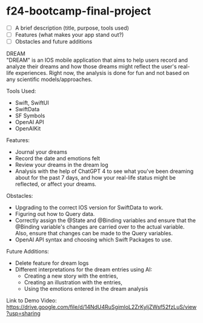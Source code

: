 # f24-bootcamp-final-project
- [ ]  A brief description (title, purpose, tools used)
- [ ]  Features (what makes your app stand out?)
- [ ]  Obstacles and future additions

DREAM  
"DREAM" is an IOS mobile application that aims to help users record and analyze their dreams and how those dreams might reflect the user's real-life experiences. Right now, the analysis is done for fun and not based on any scientific models/approaches. 

Tools Used: 
- Swift, SwiftUI
- SwiftData
- SF Symbols
- OpenAI API
- OpenAIKit

Features: 
- Journal your dreams
- Record the date and emotions felt
- Review your dreams in the dream log
- Analysis with the help of ChatGPT 4 to see what you've been dreaming about for the past 7 days, and how your real-life status might be reflected, or affect your dreams. 

Obstacles:
- Upgrading to the correct IOS version for SwiftData to work.
- Figuring out how to Query data.
- Correctly assign the @State and @Binding variables and ensure that the @Binding variable's changes are carried over to the actual variable. Also, ensure that changes can be made to the Query variables.
- OpenAI API syntax and choosing which Swift Packages to use.

Future Additions: 
- Delete feature for dream logs
- Different interpretations for the dream entries using AI:
    - Creating a new story with the entries,
    - Creating an illustration with the entries,
    - Using the emotions entered in the dream analysis


Link to Demo Video: https://drive.google.com/file/d/14NdU4RuSgimloL2ZrKyljZWsf52fzLuS/view?usp=sharing
